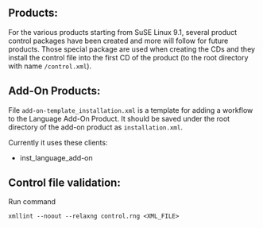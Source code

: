 Products:
---------

For the various products starting from SuSE Linux 9.1, several product
control packages have been created and more will follow for future
products. Those special package are used when creating the CDs and they
install the control file into the first CD of the product (to the
root directory with name `/control.xml`).


Add-On Products:
----------------

File `add-on-template_installation.xml` is a template for adding a workflow to the
Language Add-On Product. It should be saved under the root directory
of the add-on product as `installation.xml`.

Currently it uses these clients:
  - inst_language_add-on


Control file validation:
------------------------

Run command

    xmllint --noout --relaxng control.rng <XML_FILE>

